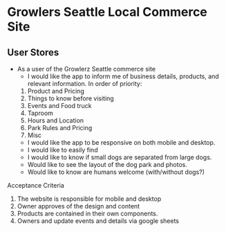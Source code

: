 # Growlers Seattle Local Commerce Site

## User Stores
- As a user of the Growlerz Seattle commerce site
  - I would like the app to inform me of business details, products, and relevant information. In order of priority:
   1. Product and Pricing
   2. Things to know before visiting
   3. Events and Food truck
   4. Taproom
   5. Hours and Location
   6. Park Rules and Pricing
   7. Misc
  - I would like the app to be responsive on both mobile and desktop. 
  - I would like to easily find
  - I would like to know if small dogs are separated from large dogs.
  - Would like to see the layout of the dog park and photos. 
  - Would like to know are humans welcome (with/without dogs?)
    
Acceptance Criteria
1. The website is responsible for mobile and desktop
2. Owner approves of the design and content
3. Products are contained in their own components. 
4. Owners and update events and details via google sheets
